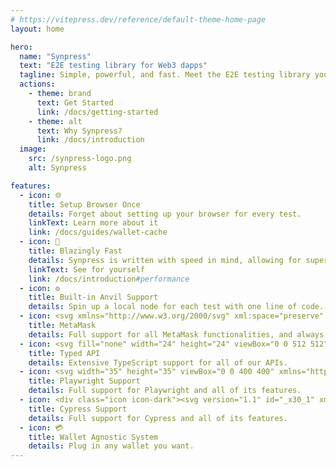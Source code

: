 ```yaml
---
# https://vitepress.dev/reference/default-theme-home-page
layout: home

hero:
  name: "Synpress"
  text: "E2E testing library for Web3 dapps"
  tagline: Simple, powerful, and fast. Meet the E2E testing library you've always dreamed of.
  actions:
    - theme: brand
      text: Get Started
      link: /docs/getting-started
    - theme: alt
      text: Why Synpress?
      link: /docs/introduction
  image:
    src: /synpress-logo.png
    alt: Synpress

features:
  - icon: 🌐
    title: Setup Browser Once
    details: Forget about setting up your browser for every test.
    linkText: Learn more about it
    link: /docs/guides/wallet-cache
  - icon: 🚀
    title: Blazingly Fast
    details: Synpress is written with speed in mind, allowing for super fast serial and parallel testing.
    linkText: See for yourself
    link: /docs/introduction#performance
  - icon: ⚙️
    title: Built-in Anvil Support
    details: Spin up a local node for each test with one line of code.
  - icon: <svg xmlns="http://www.w3.org/2000/svg" xml:space="preserve" id="Layer_1" x="0" y="0" version="1.1" width="32" height="32" viewBox="0 0 318.6 318.6">  <style>    .st1,.st6{fill:#e4761b;stroke:#e4761b;stroke-linecap:round;stroke-linejoin:round}.st6{fill:#f6851b;stroke:#f6851b}  </style>  <path fill="#e2761b" stroke="#e2761b" stroke-linecap="round" stroke-linejoin="round" d="m274.1 35.5-99.5 73.9L193 65.8z"/>  <path d="m44.4 35.5 98.7 74.6-17.5-44.3zm193.9 171.3-26.5 40.6 56.7 15.6 16.3-55.3zm-204.4.9L50.1 263l56.7-15.6-26.5-40.6z" class="st1"/>  <path d="m103.6 138.2-15.8 23.9 56.3 2.5-2-60.5zm111.3 0-39-34.8-1.3 61.2 56.2-2.5zM106.8 247.4l33.8-16.5-29.2-22.8zm71.1-16.5 33.9 16.5-4.7-39.3z" class="st1"/>  <path fill="#d7c1b3" stroke="#d7c1b3" stroke-linecap="round" stroke-linejoin="round" d="m211.8 247.4-33.9-16.5 2.7 22.1-.3 9.3zm-105 0 31.5 14.9-.2-9.3 2.5-22.1z"/>  <path fill="#233447" stroke="#233447" stroke-linecap="round" stroke-linejoin="round" d="m138.8 193.5-28.2-8.3 19.9-9.1zm40.9 0 8.3-17.4 20 9.1z"/>  <path fill="#cd6116" stroke="#cd6116" stroke-linecap="round" stroke-linejoin="round" d="m106.8 247.4 4.8-40.6-31.3.9zM207 206.8l4.8 40.6 26.5-39.7zm23.8-44.7-56.2 2.5 5.2 28.9 8.3-17.4 20 9.1zm-120.2 23.1 20-9.1 8.2 17.4 5.3-28.9-56.3-2.5z"/>  <path fill="#e4751f" stroke="#e4751f" stroke-linecap="round" stroke-linejoin="round" d="m87.8 162.1 23.6 46-.8-22.9zm120.3 23.1-1 22.9 23.7-46zm-64-20.6-5.3 28.9 6.6 34.1 1.5-44.9zm30.5 0-2.7 18 1.2 45 6.7-34.1z"/>  <path d="m179.8 193.5-6.7 34.1 4.8 3.3 29.2-22.8 1-22.9zm-69.2-8.3.8 22.9 29.2 22.8 4.8-3.3-6.6-34.1z" class="st6"/>  <path fill="#c0ad9e" stroke="#c0ad9e" stroke-linecap="round" stroke-linejoin="round" d="m180.3 262.3.3-9.3-2.5-2.2h-37.7l-2.3 2.2.2 9.3-31.5-14.9 11 9 22.3 15.5h38.3l22.4-15.5 11-9z"/>  <path fill="#161616" stroke="#161616" stroke-linecap="round" stroke-linejoin="round" d="m177.9 230.9-4.8-3.3h-27.7l-4.8 3.3-2.5 22.1 2.3-2.2h37.7l2.5 2.2z"/>  <path fill="#763d16" stroke="#763d16" stroke-linecap="round" stroke-linejoin="round" d="m278.3 114.2 8.5-40.8-12.7-37.9-96.2 71.4 37 31.3 52.3 15.3 11.6-13.5-5-3.6 8-7.3-6.2-4.8 8-6.1zM31.8 73.4l8.5 40.8-5.4 4 8 6.1-6.1 4.8 8 7.3-5 3.6 11.5 13.5 52.3-15.3 37-31.3-96.2-71.4z"/>  <path d="m267.2 153.5-52.3-15.3 15.9 23.9-23.7 46 31.2-.4h46.5zm-163.6-15.3-52.3 15.3-17.4 54.2h46.4l31.1.4-23.6-46zm71 26.4 3.3-57.7 15.2-41.1h-67.5l15 41.1 3.5 57.7 1.2 18.2.1 44.8h27.7l.2-44.8z" class="st6"/></svg>
    title: MetaMask
    details: Full support for all MetaMask functionalities, and always updated to the latest version.
  - icon: <svg fill="none" width="24" height="24" viewBox="0 0 512 512" xmlns="http://www.w3.org/2000/svg"><rect fill="#3178c6" height="512" rx="50" width="512"/><rect fill="#3178c6" height="512" rx="50" width="512"/><path clip-rule="evenodd" d="m316.939 407.424v50.061c8.138 4.172 17.763 7.3 28.875 9.386s22.823 3.129 35.135 3.129c11.999 0 23.397-1.147 34.196-3.442 10.799-2.294 20.268-6.075 28.406-11.342 8.138-5.266 14.581-12.15 19.328-20.65s7.121-19.007 7.121-31.522c0-9.074-1.356-17.026-4.069-23.857s-6.625-12.906-11.738-18.225c-5.112-5.319-11.242-10.091-18.389-14.315s-15.207-8.213-24.18-11.967c-6.573-2.712-12.468-5.345-17.685-7.9-5.217-2.556-9.651-5.163-13.303-7.822-3.652-2.66-6.469-5.476-8.451-8.448-1.982-2.973-2.974-6.336-2.974-10.091 0-3.441.887-6.544 2.661-9.308s4.278-5.136 7.512-7.118c3.235-1.981 7.199-3.52 11.894-4.615 4.696-1.095 9.912-1.642 15.651-1.642 4.173 0 8.581.313 13.224.938 4.643.626 9.312 1.591 14.008 2.894 4.695 1.304 9.259 2.947 13.694 4.928 4.434 1.982 8.529 4.276 12.285 6.884v-46.776c-7.616-2.92-15.937-5.084-24.962-6.492s-19.381-2.112-31.066-2.112c-11.895 0-23.163 1.278-33.805 3.833s-20.006 6.544-28.093 11.967c-8.086 5.424-14.476 12.333-19.171 20.729-4.695 8.395-7.043 18.433-7.043 30.114 0 14.914 4.304 27.638 12.912 38.172 8.607 10.533 21.675 19.45 39.204 26.751 6.886 2.816 13.303 5.579 19.25 8.291s11.086 5.528 15.415 8.448c4.33 2.92 7.747 6.101 10.252 9.543 2.504 3.441 3.756 7.352 3.756 11.733 0 3.233-.783 6.231-2.348 8.995s-3.939 5.162-7.121 7.196-7.147 3.624-11.894 4.771c-4.748 1.148-10.303 1.721-16.668 1.721-10.851 0-21.597-1.903-32.24-5.71-10.642-3.806-20.502-9.516-29.579-17.13zm-84.159-123.342h64.22v-41.082h-179v41.082h63.906v182.918h50.874z" fill="#fff" fill-rule="evenodd"/></svg>
    title: Typed API
    details: Extensive TypeScript support for all of our APIs.
  - icon: <svg width="35" height="35" viewBox="0 0 400 400" xmlns="http://www.w3.org/2000/svg"><path d="M136.444 221.556C123.558 225.213 115.104 231.625 109.535 238.032C114.869 233.364 122.014 229.08 131.652 226.348C141.51 223.554 149.92 223.574 156.869 224.915V219.481C150.941 218.939 144.145 219.371 136.444 221.556ZM108.946 175.876L61.0895 188.484C61.0895 188.484 61.9617 189.716 63.5767 191.36L104.153 180.668C104.153 180.668 103.578 188.077 98.5847 194.705C108.03 187.559 108.946 175.876 108.946 175.876ZM149.005 288.347C81.6582 306.486 46.0272 228.438 35.2396 187.928C30.2556 169.229 28.0799 155.067 27.5 145.928C27.4377 144.979 27.4665 144.179 27.5336 143.446C24.04 143.657 22.3674 145.473 22.7077 150.721C23.2876 159.855 25.4633 174.016 30.4473 192.721C41.2301 233.225 76.8659 311.273 144.213 293.134C158.872 289.185 169.885 281.992 178.152 272.81C170.532 279.692 160.995 285.112 149.005 288.347ZM161.661 128.11V132.903H188.077C187.535 131.206 186.989 129.677 186.447 128.11H161.661Z" fill="#2D4552"/><path d="M193.981 167.584C205.861 170.958 212.144 179.287 215.465 186.658L228.711 190.42C228.711 190.42 226.904 164.623 203.57 157.995C181.741 151.793 168.308 170.124 166.674 172.496C173.024 167.972 182.297 164.268 193.981 167.584ZM299.422 186.777C277.573 180.547 264.145 198.916 262.535 201.255C268.89 196.736 278.158 193.031 289.837 196.362C301.698 199.741 307.976 208.06 311.307 215.436L324.572 219.212C324.572 219.212 322.736 193.41 299.422 186.777ZM286.262 254.795L176.072 223.99C176.072 223.99 177.265 230.038 181.842 237.869L274.617 263.805C282.255 259.386 286.262 254.795 286.262 254.795ZM209.867 321.102C122.618 297.71 133.166 186.543 147.284 133.865C153.097 112.156 159.073 96.0203 164.029 85.204C161.072 84.5953 158.623 86.1529 156.203 91.0746C150.941 101.747 144.212 119.124 137.7 143.45C123.586 196.127 113.038 307.29 200.283 330.682C241.406 341.699 273.442 324.955 297.323 298.659C274.655 319.19 245.714 330.701 209.867 321.102Z" fill="#2D4552"/><path d="M161.661 262.296V239.863L99.3324 257.537C99.3324 257.537 103.938 230.777 136.444 221.556C146.302 218.762 154.713 218.781 161.661 220.123V128.11H192.869C189.471 117.61 186.184 109.526 183.423 103.909C178.856 94.612 174.174 100.775 163.545 109.665C156.059 115.919 137.139 129.261 108.668 136.933C80.1966 144.61 57.179 142.574 47.5752 140.911C33.9601 138.562 26.8387 135.572 27.5049 145.928C28.0847 155.062 30.2605 169.224 35.2445 187.928C46.0272 228.433 81.663 306.481 149.01 288.342C166.602 283.602 179.019 274.233 187.626 262.291H161.661V262.296ZM61.0848 188.484L108.946 175.876C108.946 175.876 107.551 194.288 89.6087 199.018C71.6614 203.743 61.0848 188.484 61.0848 188.484Z" fill="#E2574C"/><path d="M341.786 129.174C329.345 131.355 299.498 134.072 262.612 124.185C225.716 114.304 201.236 97.0224 191.537 88.8994C177.788 77.3834 171.74 69.3802 165.788 81.4857C160.526 92.163 153.797 109.54 147.284 133.866C133.171 186.543 122.623 297.706 209.867 321.098C297.093 344.47 343.53 242.92 357.644 190.238C364.157 165.917 367.013 147.5 367.799 135.625C368.695 122.173 359.455 126.078 341.786 129.174ZM166.497 172.756C166.497 172.756 180.246 151.372 203.565 158C226.899 164.628 228.706 190.425 228.706 190.425L166.497 172.756ZM223.42 268.713C182.403 256.698 176.077 223.99 176.077 223.99L286.262 254.796C286.262 254.791 264.021 280.578 223.42 268.713ZM262.377 201.495C262.377 201.495 276.107 180.126 299.422 186.773C322.736 193.411 324.572 219.208 324.572 219.208L262.377 201.495Z" fill="#2EAD33"/><path d="M139.88 246.04L99.3324 257.532C99.3324 257.532 103.737 232.44 133.607 222.496L110.647 136.33L108.663 136.933C80.1918 144.611 57.1742 142.574 47.5704 140.911C33.9554 138.563 26.834 135.572 27.5001 145.929C28.08 155.063 30.2557 169.224 35.2397 187.929C46.0225 228.433 81.6583 306.481 149.005 288.342L150.989 287.719L139.88 246.04ZM61.0848 188.485L108.946 175.876C108.946 175.876 107.551 194.288 89.6087 199.018C71.6615 203.743 61.0848 188.485 61.0848 188.485Z" fill="#D65348"/><path d="M225.27 269.163L223.415 268.712C182.398 256.698 176.072 223.99 176.072 223.99L232.89 239.872L262.971 124.281L262.607 124.185C225.711 114.304 201.232 97.0224 191.532 88.8994C177.783 77.3834 171.735 69.3802 165.783 81.4857C160.526 92.163 153.797 109.54 147.284 133.866C133.171 186.543 122.623 297.706 209.867 321.097L211.655 321.5L225.27 269.163ZM166.497 172.756C166.497 172.756 180.246 151.372 203.565 158C226.899 164.628 228.706 190.425 228.706 190.425L166.497 172.756Z" fill="#1D8D22"/><path d="M141.946 245.451L131.072 248.537C133.641 263.019 138.169 276.917 145.276 289.195C146.513 288.922 147.74 288.687 149 288.342C152.302 287.451 155.364 286.348 158.312 285.145C150.371 273.361 145.118 259.789 141.946 245.451ZM137.7 143.451C132.112 164.307 127.113 194.326 128.489 224.436C130.952 223.367 133.554 222.371 136.444 221.551L138.457 221.101C136.003 188.939 141.308 156.165 147.284 133.866C148.799 128.225 150.318 122.978 151.832 118.085C149.393 119.637 146.767 121.228 143.776 122.867C141.759 129.093 139.722 135.898 137.7 143.451Z" fill="#C04B41"/></svg>
    title: Playwright Support
    details: Full support for Playwright and all of its features.
  - icon: <div class="icon icon-dark"><svg version="1.1" id="_x30_1" xmlns="http://www.w3.org/2000/svg" xmlns:xlink="http://www.w3.org/1999/xlink" x="0px" y="0px"viewBox="0 0 963 961.4" style="enable-background:new 0 0 963 961.4;" xml:space="preserve"><style type="text/css">#_x30_1 .st0{fill:#FFFFFF;}#_x30_1 .st1{fill:url(#SVGID_1_);}#_x30_1 .st2{fill:#69D3A7;}#_x30_1 .st3{fill:url(#SVGID_00000034072960266603865680000001771952526296163971_);}#_x30_1 .st4{fill:url(#SVGID_00000070076384827554734350000014051287915572456331_);}#_x30_1 .st5{fill:url(#SVGID_00000031903688611292260920000016222038111573203631_);}#_x30_1 .st6{fill:url(#SVGID_00000122718241624521638850000008037160691744253621_);}</style><g><path class="st0" d="M-1993.6,309c38.9,0,70.5,20.7,86.8,56.9l1.3,2.8l65.2-22.2l-1.4-3.3c-25.3-61.6-83.5-99.9-151.9-99.9c-48.1,0-87.3,15.4-119.6,47.1c-32.1,31.5-48.4,71.1-48.4,117.8c0,46.3,16.3,85.7,48.4,117.2c32.3,31.7,71.4,47.1,119.6,47.1c68.4,0,126.7-38.3,151.9-99.9l1.4-3.3l-65.3-22.2l-1.2,2.9c-14.6,35.6-47,56.8-86.7,56.8c-27.1,0-49.9-9.5-68-28.1c-18.3-18.9-27.6-42.6-27.6-70.5c0-28.1,9-51.4,27.6-71.1C-2043.5,318.4-2020.6,309-1993.6,309z"/><g><linearGradient id="SVGID_1_" gradientUnits="userSpaceOnUse" x1="-1332.0939" y1="411.2339" x2="-1762.0063" y2="689.5857"><stop  offset="8.142510e-02" style="stop-color:#69D3A7"/><stop  offset="1" style="stop-color:#69D3A7;stop-opacity:0"/></linearGradient><path class="st1" d="M-1710.2,868.1l-19.5-64.1c175.6-53.4,293.5-212.4,293.5-395.8c0-50.6-9-100.1-26.9-146.9l62.6-23.8c20.8,54.5,31.3,112,31.3,170.8C-1369.1,621.3-1506.2,806.1-1710.2,868.1z"/></g><g><path class="st2" d="M-1454.2,286.9C-1507.8,112-1667.1-5.5-1850.5-5.5c-24.9,0-49.9,2.2-74.2,6.6l-11.9-66c28.2-5.1,57.2-7.7,86.1-7.7c213.1,0,398.1,136.6,460.4,339.8L-1454.2,286.9z"/></g><g><linearGradient id="SVGID_00000027594368571832825320000012150300442423805353_" gradientUnits="userSpaceOnUse" x1="-2010.8448" y1="-66.5067" x2="-2280.9309" y2="506.316"><stop  offset="0" style="stop-color:#69D3A7"/><stop  offset="1" style="stop-color:#69D3A7"/></linearGradient><path style="fill:url(#SVGID_00000027594368571832825320000012150300442423805353_);" d="M-2301.3,577.7c-20.4-54.1-30.8-111.2-30.8-169.5c0-248.3,186.4-454,433.6-478.3l6.6,66.7c-212.7,21-373.1,197.9-373.1,411.6c0,50.2,8.9,99.3,26.5,145.8L-2301.3,577.7z"/></g><polygon class="st0" points="-1584.7,249.3 -1677.8,484.9 -1771.4,249.3 -1848,249.3 -1716.7,570.9 -1812.3,803 -1745.3,816.3-1512.4,249.3 "/><linearGradient id="SVGID_00000183230330393599205210000012274534758368872091_" gradientUnits="userSpaceOnUse" x1="-2332.7361" y1="628.3037" x2="-1624.5309" y2="850.5662"><stop  offset="7.735210e-02" style="stop-color:#69D3A7"/><stop  offset="0.1611" style="stop-color:#74D6AD"/><stop  offset="0.3087" style="stop-color:#92DFBF"/><stop  offset="0.5027" style="stop-color:#C2EDDB"/><stop  offset="0.7187" style="stop-color:#FFFFFF"/></linearGradient><path style="fill:url(#SVGID_00000183230330393599205210000012274534758368872091_);" d="M-1800.3,773.8l-14.1,34.2c-3.2,7.8-10.7,13.1-19,13.5c-5.7,0.2-11.5,0.4-17.3,0.4c-184,0-347.8-123.2-398.4-299.5l-64.4,18.5c58.8,204.9,249.1,348,462.7,348c0,0,0,0,0,0c0,0,0.1,0,0.1,0v0c6.7,0,13.4-0.1,20-0.4c34.4-1.4,65.1-23,78.2-55l19.1-46.3L-1800.3,773.8z"/></g><g><path class="st0" d="M340.4,382.8c38.4,0,69.6,20.5,85.6,56.1l1.2,2.8l64.4-21.9l-1.3-3.3c-24.9-60.8-82.4-98.5-149.9-98.5c-47.5,0-86.1,15.2-118,46.5c-31.7,31.1-47.7,70.2-47.7,116.2c0,45.7,16.1,84.6,47.7,115.6c31.9,31.3,70.5,46.5,118,46.5c67.5,0,124.9-37.8,149.9-98.5l1.3-3.3l-64.5-21.9L426,522c-14.4,35.1-46.4,56-85.6,56c-26.7,0-49.3-9.3-67.1-27.7c-18.1-18.6-27.2-42.1-27.2-69.6c0-27.7,8.9-50.7,27.2-70.2C291.2,392.1,313.7,382.8,340.4,382.8z"/><g><linearGradient id="SVGID_00000046319717966458416970000015607462967221361851_" gradientUnits="userSpaceOnUse" x1="992.9913" y1="483.7015" x2="568.87" y2="758.3036"><stop  offset="8.142510e-02" style="stop-color:#69D3A7"/><stop  offset="1" style="stop-color:#69D3A7;stop-opacity:0"/></linearGradient><path style="fill:url(#SVGID_00000046319717966458416970000015607462967221361851_);" d="M620,934.4l-19.2-63.3C774,818.5,890.4,661.6,890.4,480.7c0-49.9-8.9-98.7-26.5-144.9l61.8-23.5c20.5,53.8,30.9,110.4,30.9,168.5C956.5,690.9,821.3,873.2,620,934.4z"/></g><g><path class="st2" d="M872.5,361.1c-52.9-172.6-210-288.5-391-288.5c-24.6,0-49.2,2.2-73.2,6.5L396.6,14c27.8-5,56.4-7.6,84.9-7.6c210.2,0,392.7,134.7,454.2,335.2L872.5,361.1z"/></g><polygon class="st0" points="743.7,324 652,556.4 559.6,324 484,324 613.6,641.2 519.2,870.2 585.3,883.4 815.1,324 "/><linearGradient id="SVGID_00000100373257584267226060000002155254387837733269_" gradientUnits="userSpaceOnUse" x1="533.2401" y1="903.2662" x2="86.9093" y2="46.6224"><stop  offset="6.132909e-02" style="stop-color:#FFFFFF"/><stop  offset="0.138" style="stop-color:#DEF5EC"/><stop  offset="0.2374" style="stop-color:#BAEBD7"/><stop  offset="0.3427" style="stop-color:#9DE2C5"/><stop  offset="0.4536" style="stop-color:#86DBB8"/><stop  offset="0.573" style="stop-color:#76D7AE"/><stop  offset="0.7067" style="stop-color:#6CD4A9"/><stop  offset="0.8842" style="stop-color:#69D3A7"/></linearGradient><path style="fill:url(#SVGID_00000100373257584267226060000002155254387837733269_);" d="M531.1,841.4l-13.9,33.7c-3.2,7.7-10.5,13-18.7,13.3c-5.7,0.2-11.3,0.4-17.1,0.4c-170.8,0-324-107.6-383.1-265.3c-0.9-2.4-1.8-4.8-2.6-7.2c-0.2-0.6-0.4-1.3-0.7-1.9c-0.7-2.2-1.5-4.3-2.2-6.5c-0.3-0.8-0.5-1.6-0.8-2.5c-0.6-2-1.3-3.9-1.9-5.9c-0.3-1-0.6-2-0.9-3c-11.1-37.4-16.7-76.3-16.7-115.9c0-210.8,158.3-385.4,368.1-406.1l-6.5-65.8C190.4,32.8,6.5,235.7,6.5,480.7c0,44.6,6.2,88.5,18.3,130.9l0,0c0,0,0,0.1,0,0.1c0.8,2.9,1.7,5.7,2.6,8.6c0.1,0.4,0.2,0.8,0.4,1.2c0.8,2.7,1.7,5.4,2.6,8.1c0.2,0.5,0.3,0.9,0.5,1.4c0.9,2.7,1.8,5.4,2.8,8.1c0.1,0.4,0.3,0.7,0.4,1.1c0.9,2.6,1.9,5.2,2.8,7.7l0,0c69,182.5,246.5,306.9,444.4,307c0,0,0,0,0,0c0,0,0.1,0,0.1,0v0c6.6,0,13.2-0.1,19.8-0.4c33.9-1.4,64.2-22.7,77.2-54.2l18.8-45.7L531.1,841.4z"/></g></svg></div><div class="icon icon-light"><svg version="1.1" id="_x30_2" xmlns="http://www.w3.org/2000/svg" xmlns:xlink="http://www.w3.org/1999/xlink" x="0px" y="0px" viewBox="0 0 963 961.4" style="enable-background:new 0 0 963 961.4;" xml:space="preserve"><style type="text/css">#_x30_2 .st0{fill:#1B1E2E;}#_x30_2 .st1{fill:url(#SVGID_1_);}#_x30_2 .st2{fill:#69D3A7;}#_x30_2 .st3{fill:url(#SVGID_00000012459936544953216520000005485075107941418661_);}#_x30_2 .st4{fill:url(#SVGID_00000088124283916206697970000005493494615170137236_);}</style><g><path class="st0" d="M340.4,382.8c38.4,0,69.6,20.5,85.6,56.1l1.2,2.8l64.4-21.9l-1.3-3.3c-24.9-60.8-82.4-98.5-149.9-98.5c-47.5,0-86.1,15.2-118,46.5c-31.7,31.1-47.7,70.2-47.7,116.2c0,45.7,16.1,84.6,47.7,115.6c31.9,31.3,70.5,46.5,118,46.5c67.5,0,124.9-37.8,149.9-98.5l1.3-3.3l-64.5-21.9L426,522c-14.4,35.1-46.4,56-85.6,56c-26.7,0-49.3-9.3-67.1-27.7c-18.1-18.6-27.2-42.1-27.2-69.6c0-27.7,8.9-50.7,27.2-70.2C291.2,392.1,313.7,382.8,340.4,382.8z"/><g><linearGradient id="SVGID_1_" gradientUnits="userSpaceOnUse" x1="992.9913" y1="483.702" x2="568.8699" y2="758.3042"><stop  offset="8.142510e-02" style="stop-color:#69D3A7"/><stop  offset="1" style="stop-color:#69D3A7;stop-opacity:0"/></linearGradient><path class="st1" d="M620,934.4l-19.2-63.3C774,818.5,890.4,661.6,890.4,480.7c0-49.9-8.9-98.7-26.5-144.9l61.8-23.5c20.5,53.8,30.9,110.4,30.9,168.5C956.5,690.9,821.3,873.2,620,934.4z"/></g><g><path class="st2" d="M872.5,361.1c-52.9-172.6-210-288.5-391-288.5c-24.6,0-49.2,2.2-73.2,6.5L396.6,14c27.8-5,56.4-7.6,84.9-7.6c210.2,0,392.7,134.7,454.2,335.2L872.5,361.1z"/></g><g><linearGradient id="SVGID_00000148651166423619572140000005281795770302588552_" gradientUnits="userSpaceOnUse" x1="323.3837" y1="12.3964" x2="56.9357" y2="577.5029"><stop  offset="0" style="stop-color:#69D3A7"/><stop  offset="0.8232" style="stop-color:#2AB586"/><stop  offset="1" style="stop-color:#1CAE7F"/></linearGradient><path style="fill:url(#SVGID_00000148651166423619572140000005281795770302588552_);" d="M36.9,647.9C16.7,594.5,6.5,538.2,6.5,480.7c0-245,183.9-447.9,427.8-471.9l6.5,65.8C230.9,95.3,72.6,269.9,72.6,480.7c0,49.5,8.8,98,26.1,143.9L36.9,647.9z"/></g><polygon class="st0" points="743.7,324 652,556.4 559.6,324 484,324 613.6,641.2 519.2,870.2 585.3,883.4 815.1,324 "/><linearGradient id="SVGID_00000098925399032608532410000009288675756932014269_" gradientUnits="userSpaceOnUse" x1="5.8284" y1="697.8476" x2="704.4937" y2="917.1161"><stop  offset="7.735210e-02" style="stop-color:#1CAE7F"/><stop  offset="0.1638" style="stop-color:#1CA379"/><stop  offset="0.3161" style="stop-color:#1C8568"/><stop  offset="0.5165" style="stop-color:#1B554D"/><stop  offset="0.7187" style="stop-color:#1B1E2E"/></linearGradient><path style="fill:url(#SVGID_00000098925399032608532410000009288675756932014269_);" d="M531.1,841.4l-13.9,33.7c-3.2,7.7-10.5,13-18.7,13.3c-5.7,0.2-11.3,0.4-17.1,0.4c-181.5,0-343.1-121.5-393-295.5l-63.6,18.2c58,202.1,245.7,343.3,456.5,343.4c0,0,0,0,0,0c0,0,0.1,0,0.1,0v0c6.6,0,13.2-0.1,19.8-0.4c33.9-1.4,64.2-22.7,77.2-54.2l18.8-45.7L531.1,841.4z"/></g></svg></div>
    title: Cypress Support
    details: Full support for Cypress and all of its features.
  - icon: 💳
    title: Wallet Agnostic System
    details: Plug in any wallet you want.
---
```


<style>
:root {
  --vp-home-hero-name-color: transparent;
  /*--vp-home-hero-name-background: -webkit-linear-gradient(120deg, #bd34fe 30%, #41d1ff);*/
  --vp-home-hero-name-background: -webkit-linear-gradient(120deg, #2639F7 40%, #401B95 60%);

  --vp-home-hero-image-background-image: linear-gradient(75deg, #2639A7 40%, #401B95 60%);
  --vp-home-hero-image-filter: blur(44px);
}

@media (min-width: 640px) {
  :root {
    --vp-home-hero-image-filter: blur(56px);
  }
}

@media (min-width: 960px) {
  :root {
    --vp-home-hero-image-filter: blur(68px);
  }
}

.icon {
  display: block;
  width: 32px;
  height: 32px;
}

.icon-light {
  display: none;
}

html:not(.dark) .icon-dark {
  display: none;
}

html:not(.dark) .icon-light {
  display: block;
}

.VPFeatures .item:nth-child(7) > div:before,
.VPFeatures .item:nth-child(8) > div:before {
  position: absolute;
  top: 20px;
  right: 20px;
  content: "✨ Coming soon! ✨";
  font-size: 12px;
  font-weight: 600;
}

.VPFeatures .item:nth-child(7),
.VPFeatures .item:nth-child(8) {
  position:relative;
}

.VPFeatures .item:nth-child(7) > div,
.VPFeatures .item:nth-child(8) > div {
  opacity: 50%;
  transition: all 0.25s ease;
}

.VPFeatures .item:nth-child(7):hover > div,
.VPFeatures .item:nth-child(8):hover > div {
  opacity: 100%;
}

</style>

